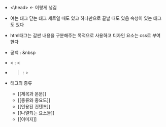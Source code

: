- <\head> ← 이렇게 생김

- 여는 태그 닫는 태그 세트일 때도 있고
	하나만으로 끝날 때도 있음
	속성이 있는 태그도 있다

- html태그는 감싼 내용을 구분해주는 목적으로 사용하고
	디자인 요소는 css로 부여한다

- 공백 : &nbsp
- < : &lt;
- > : &gt;

- 태그의 종류
	- [[제목과 본문]]
	- [[종류와 중요도]]
	- [[인용된 컨텐츠]]
	- [[나열되는 요소들]]
	- [[이미지]]